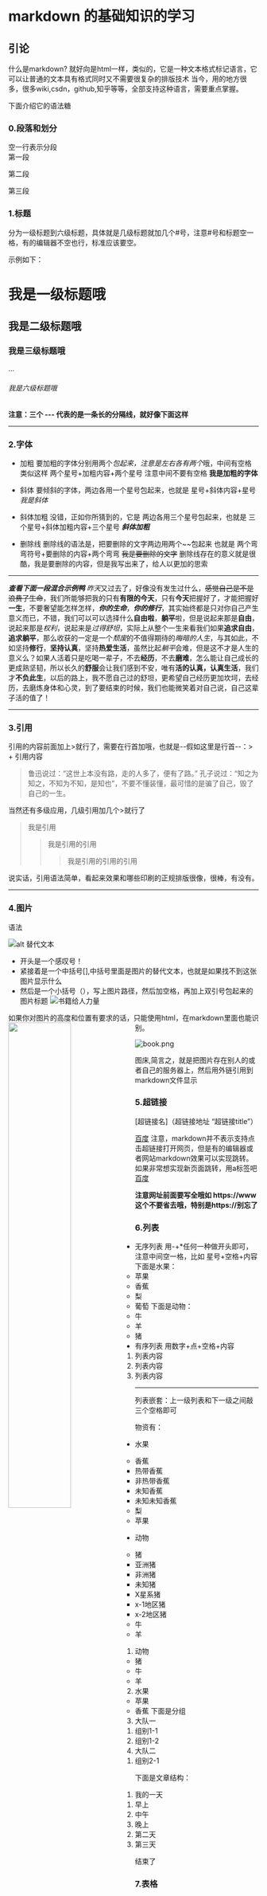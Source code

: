 # markdown 的基础知识的学习

## 引论
什么是markdown? 就好向是html一样，类似的，它是一种文本格式标记语言，它可以让普通的文本具有格式同时又不需要很复杂的排版技术
当今，用的地方很多，很多wiki,csdn，github,知乎等等，全部支持这种语言，需要重点掌握。

下面介绍它的语法糖

### 0.段落和划分
空一行表示分段  
第一段  

第二段   

第三段   


### 1.标题
分为一级标题到六级标题，具体就是几级标题就加几个#号，注意#号和标题空一格，有的编辑器不空也行，标准应该要空。

示例如下：
# 我是一级标题哦
## 我是二级标题哦
### 我是三级标题哦
...
###### 我是六级标题哦
**注意：三个 --- 代表的是一条长的分隔线，就好像下面这样**

---

### 2.字体
* 加粗
要加粗的字体分别用两个*包起来，注意是左右各有两个*哦，中间有空格 类似这样 两个星号+加粗内容+两个星号
注意中间不要有空格
**我是加粗的字体**

* 斜体
  要倾斜的字体，两边各用一个星号包起来，也就是 星号+斜体内容+星号
  *我是斜体*

* 斜体加粗
  没错，正如你所猜到的，它是 两边各用三个星号包起来，也就是 三个星号+斜体加粗内容+三个星号
***斜体加粗***

* 删除线
  删除线的语法是，把要删除的文字两边用两个~~包起来  也就是 两个弯弯符号+要删除的内容+两个弯弯
  ~~我是要删除的文字~~
  删除线存在的意义就是很酷，我是要删除的内容，但是我写出来了，给人以更加的思索

---
  ***查看下面一段混合示例鸭***
  *昨天*又过去了，好像没有发生过什么，~~感觉自己是不是浪费了生命~~，我们所能够把我的只有**有限的今天**，只有**今天**把握好了，才能把握好**一生**，不要奢望能怎样怎样，***你的生命***，***你的修行***，其实始终都是只对你自己产生意义而已，不错，我们可以可以选择什么**自由啦**，**躺平**啦，但是说起来那是**自由**，说起来那是*权利*，说起来是*过得舒坦*，实际上从整个一生来看我们如果**追求自由**，**追求躺平**，那么收获的一定是一个*颓废*的不值得期待的*晦暗的人生*，与其如此，不如坚持**修行**，**坚持认真**，坚持**热爱生活**，虽然比起*躺平*会难，但是这不才是人生的意义么？如果人活着只是吃喝一辈子，不去**经历**，不去**磨难**，怎么能让自己成长的更成熟坚韧，所以长久的**舒服**会让我们感到不安，唯有**活的认真，认真生活**，我们才**不负此生**，以后的路上，我不愿自己过的舒坦，更希望自己经历更加坎坷，去经历，去磨炼身体和心灵，到了要结束的时候，我们也能微笑着对自己说，自己这辈子活的值了！

---

### 3.引用
引用的内容前面加上>就行了，需要在行首加哦，也就是--假如这里是行首--：> + 引用内容
>鲁迅说过：“这世上本没有路，走的人多了，便有了路。”
>孔子说过：“知之为知之，不知为不知，是知也”，不要不懂装懂，最可惜的是骗了自己，毁了自己的一生。

当然还有多级应用，几级引用加几个>就行了
>我是引用
>>我是引用的引用
>>>我是引用的引用的引用

说实话，引用语法简单，看起来效果和哪些印刷的正规排版很像，很棒，有没有。

---

### 4.图片
语法

![alt 替代文本](图片地址 "可选标题")
* 开头是一个感叹号！
* 紧接着是一个中括号[],中括号里面是图片的替代文本，也就是如果找不到这张图片显示什么
* 然后是一个小括号（），写上图片路径，然后加空格，再加上双引号包起来的图片标题
![书籍给人力量](./book.png "多读书读好书")

如果你对图片的高度和位置有要求的话，只能使用html，在markdown里面也能识别。
<img src="./book.png" width="50%" align="left">

![book.png](https://tc.phpx.cn/uploads/2023/03/18/64151e1d8100d.png)

  图床,简言之，就是把图片存在别人的或者自己的服务器上，然后用外链引用到markdown文件显示

### 5.超链接
[超链接名]（超链接地址 “超链接title”）

[百度](https://www.baidu.com "百度网")
注意，markdown并不表示支持点击超链接打开网页，但是有的编辑器或者网站markdown效果可以实现跳转。
如果非常想实现新页面跳转，用a标签吧
<a href = "https://www.baidu.com">百度</a>

**注意网址前面要写全哦如 https://www 这个不要省去哦，特别是https://别忘了**

### 6.列表
* 无序列表
  用-+*任何一种做开头即可，注意中间空一格，比如 星号+空格+内容
  下面是水果：
  * 苹果
  * 香蕉
  * 梨
  * 葡萄
  下面是动物：
  + 牛
  + 羊
  + 猪
* 有序列表
  用数字+点+空格+内容  
  1. 列表内容
  2. 列表内容
  3. 列表内容
---

  列表嵌套：上一级列表和下一级之间敲三个空格即可
  
  物资有：
  * 水果
     * 香蕉
          * 热带香蕉
          * 非热带香蕉
          * 未知香蕉
              * 未知未知香蕉
     * 梨
     * 苹果
  
  * 动物
     * 猪
          * 亚洲猪
          * 非洲猪
          * 未知猪
          * X星系猪
               * x-1地区猪
               * x-2地区猪
     * 牛
     * 羊

1. 动物
   * 猪
   * 牛
   * 羊
2. 水果
   * 苹果
   * 香蕉
下面是分组
1. 大队一
   1. 组别1-1
   2. 组别1-2
2. 大队二
   1. 组别2-1
   
下面是文章结构：
1. 我的一天
   1. 早上
   2. 中午
   3. 晚上
2. 第二天
3. 第三天   
   
  结束了

### 7.表格

表头|表头|表头
-|:-:|-:
内sfdsddfsdffdfsdf容|内sdfgsdfdsfdsfdfsdfsdf容|内46346464646446444容
内容|内容|内容
内容|内容|内容

-有一个就行，为了源代码更美观，对加几个也没事
表头和内容不必解释，用|分隔就行
第二行的语法是，代表内容怎么对齐
文字默认居左
-两边加：表示文字居中
-右边加：表示文字居右


姓名|技能|排行
-|:-:|-:
dfsadfdsafdsafdsafsdafsd刘备|哭|      dsg     dfg   dfsfdsg   dfg  dsfg大哥
关羽|打asfasfsadfasfddsafsdafdsafsad|二哥
张飞|骂|三弟

时间|人物|动作
-|-|:-
早上|小明|去公园玩耍
中午|小明|去公园玩耍
晚上|小明|去公园玩耍

### 8.代码
1. 单行代码：
  单行代码，两端加上一个反引号就行
  如：`printf("hello world");`
2. 代码块
   第一行和最后一行要有三个反引号独占一行,第一行后面可以跟是什么语言
   ```c
   int main()
   {
      printf("hello world!\n");
       return 0;
   }
   ```
   
   ```js
   function fun() {
    echo "这是输出";
   }
   ```
   
### 9.图
1. 流程图
```flow
st=>start: 开始
op=>operation: My Operation
cond=>condition: Yes or No?
e=>end
st->op->cond
cond(yes)->e
cond(no)->op
&```